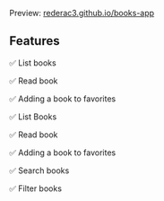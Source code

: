 Preview: [rederac3.github.io/books-app](https://rederac3.github.io/books-app/)
## Features
✅ List books

✅ Read book

✅ Adding a book to favorites

✅ List Books

✅ Read book

✅ Adding a book to favorites

✅ Search books

✅ Filter books
